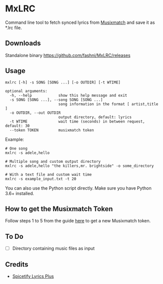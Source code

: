# MxLRC
Command line tool to fetch synced lyrics from [Musixmatch](https://www.musixmatch.com/) and save it as *.lrc file.

## Downloads
Standalone binary https://github.com/fashni/MxLRC/releases

## Usage
```
mxlrc [-h] -s SONG [SONG ...] [-o OUTDIR] [-t WTIME]

optional arguments:
  -h, --help            show this help message and exit
  -s SONG [SONG ...], --song SONG [SONG ...]
                        song information in the format [ artist,title ]
  -o OUTDIR, --out OUTDIR
                        output directory, default: lyrics
  -t WTIME              wait time (seconds) in between request, default: 30
  --token TOKEN         musixmatch token
```

Example:
```
# One song
mxlrc -s adele,hello

# Multiple song and custom output directory
mxlrc -s adele,hello "the killers,mr. brightside" -o some_directory

# With a text file and custom wait time
mxlrc -s example_input.txt -t 20
```
You can also use the Python script directly. Make sure you have Python 3.6+ installed.

## How to get the Musixmatch Token
Follow steps 1 to 5 from the guide [here](https://spicetify.app/docs/faq#sometimes-popup-lyrics-andor-lyrics-plus-seem-to-not-work) to get a new Musixmatch token.

## To Do
- [ ] Directory containing music files as input

## Credits
* [Spicetify Lyrics Plus](https://github.com/spicetify/spicetify-cli/tree/master/CustomApps/lyrics-plus)
